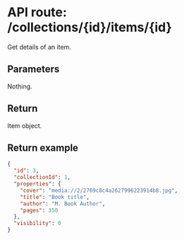 # API route: /collections/{id}/items/{id}

Get details of an item.

## Parameters
Nothing.

## Return
Item object.

## Return example
```json
{
  "id": 3,
  "collectionId": 1,
  "properties": {
    "cover": "media://2/2769c8c4a2627996223914b8.jpg",
    "title": "Book title",
    "author": "M. Book Author",
    "pages": 350
  },
  "visibility": 0
}
```
